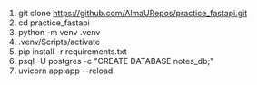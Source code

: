1. git clone https://github.com/AlmaURepos/practice_fastapi.git 
2. cd practice_fastapi
3. python -m venv .venv 
4. .venv/Scripts/activate                                                                             
5. pip install -r requirements.txt    
6. psql -U postgres -c "CREATE DATABASE notes_db;"
7. uvicorn app:app --reload                                                                                      
